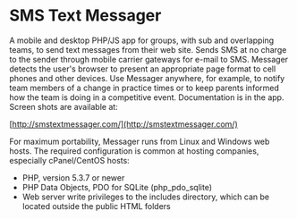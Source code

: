 # SMS Text Messager

A mobile and desktop PHP/JS app for groups, with sub and overlapping teams, to send text messages from their web site. Sends SMS at no charge to the sender through mobile carrier gateways for e-mail to SMS. Messager detects the user's browser to present an appropriate page format to cell phones and other devices. Use Messager anywhere, for example, to notify team members of a change in practice times or to keep parents informed how the team is doing in a competitive event. Documentation is in the app. Screen shots are available at:

   [http://smstextmessager.com/](http://smstextmessager.com/)

For maximum portability, Messager runs from Linux and Windows web hosts. The required configuration is common at hosting companies, especially cPanel/CentOS hosts: 

* PHP, version 5.3.7 or newer
* PHP Data Objects, PDO for SQLite (php_pdo_sqlite)
* Web server write privileges to the includes directory, which can be located outside the public HTML folders
